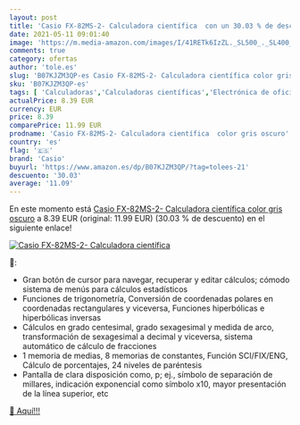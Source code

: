 ```yaml
---
layout: post
title: 'Casio FX-82MS-2- Calculadora científica  con un 30.03 % de descuento'
date: 2021-05-11 09:01:40
image: 'https://m.media-amazon.com/images/I/41RETk6IzZL._SL500_._SL400_.jpg'
comments: true
category: ofertas
author: 'tole.es'
slug: 'B07KJZM3QP-es Casio FX-82MS-2- Calculadora científica color gris oscuro'
sku: 'B07KJZM3QP-es'
tags: [ 'Calculadoras','Calculadoras científicas','Electrónica de oficina','Oficina y papelería','calculadora','casio', ]
actualPrice: 8.39 EUR
currency: EUR
price: 8.39
comparePrice: 11.99 EUR
prodname: 'Casio FX-82MS-2- Calculadora científica  color gris oscuro'
country: 'es'
flag: '🇪🇸'
brand: 'Casio'
buyurl: 'https://www.amazon.es/dp/B07KJZM3QP/?tag=tolees-21'
descuento: '30.03'
average: '11.09'
---
```


En este momento está [Casio FX-82MS-2- Calculadora científica  color gris oscuro](https://www.amazon.es/dp/B07KJZM3QP/?tag=tolees-21) a 8.39 EUR (original: 11.99 EUR) (30.03 %  de descuento) en el siguiente enlace!

[![Casio FX-82MS-2- Calculadora científica ](https://m.media-amazon.com/images/I/41RETk6IzZL._SL500_._SL400_.jpg)](https://www.amazon.es/dp/B07KJZM3QP/?tag=tolees-21)

🔎:

- Gran botón de cursor para navegar, recuperar y editar cálculos; cómodo sistema de menús para cálculos estadísticos
- Funciones de trigonometría, Conversión de coordenadas polares en coordenadas rectangulares y viceversa, Funciones hiperbólicas e hiperbólicas inversas
- Cálculos en grado centesimal, grado sexagesimal y medida de arco, transformación de sexagesimal a decimal y viceversa, sistema automático de cálculo de fracciones
- 1 memoria de medias, 8 memorias de constantes, Función SCI/FIX/ENG, Cálculo de porcentajes, 24 niveles de paréntesis
- Pantalla de clara disposición como, p; ej., símbolo de separación de millares, indicación exponencial como símbolo x10, mayor presentación de la línea superior, etc

[🛒 Aquí!!!](https://www.amazon.es/dp/B07KJZM3QP/?tag=tolees-21)
